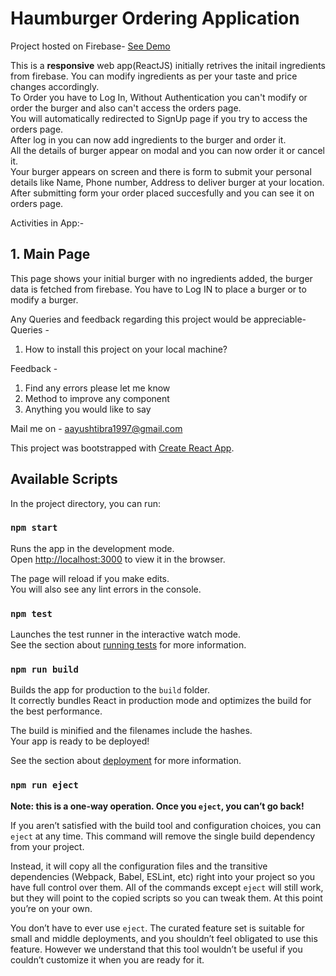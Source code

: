 # Haumburger Ordering Application

Project hosted on Firebase-
[See Demo](https://burger-create-63d20.firebaseapp.com/)

This is a <b>responsive</b> web app(ReactJS) initially retrives the initail ingredients from firebase. You can modify ingredients as per
your taste and price changes accordingly.<br /> 
To Order you have to Log In, Without Authentication you can't modify or order the burger and also can't access the orders page.<br />
You will automatically redirected to SignUp page if you try to access the orders page.<br />
After log in you can now add ingredients to the burger and order it.<br />
All the details of burger appear on modal and you can now order it or cancel it.<br />
Your burger appears on screen and there is form to submit your personal details like Name, Phone number, Address to deliver burger at
your location. <br />
After submitting form your order placed succesfully and you can see it on orders page.<br />
 
Activities in App:-

## 1. Main Page
This page shows your initial burger with no ingredients added, the burger data is fetched from firebase. You have to Log IN to place a
burger or to modify a burger.



Any Queries and feedback regarding this project would be appreciable-
Queries - 
1) How to install this project on your local machine?


Feedback -
1) Find any errors please let me know
2) Method to improve any component
3) Anything you would like to say

Mail me on - aayushtibra1997@gmail.com

This project was bootstrapped with [Create React App](https://github.com/facebook/create-react-app).


## Available Scripts

In the project directory, you can run:

### `npm start`

Runs the app in the development mode.<br>
Open [http://localhost:3000](http://localhost:3000) to view it in the browser.

The page will reload if you make edits.<br>
You will also see any lint errors in the console.

### `npm test`

Launches the test runner in the interactive watch mode.<br>
See the section about [running tests](https://facebook.github.io/create-react-app/docs/running-tests) for more information.

### `npm run build`

Builds the app for production to the `build` folder.<br>
It correctly bundles React in production mode and optimizes the build for the best performance.

The build is minified and the filenames include the hashes.<br>
Your app is ready to be deployed!

See the section about [deployment](https://facebook.github.io/create-react-app/docs/deployment) for more information.

### `npm run eject`

**Note: this is a one-way operation. Once you `eject`, you can’t go back!**

If you aren’t satisfied with the build tool and configuration choices, you can `eject` at any time. This command will remove the single build dependency from your project.

Instead, it will copy all the configuration files and the transitive dependencies (Webpack, Babel, ESLint, etc) right into your project so you have full control over them. All of the commands except `eject` will still work, but they will point to the copied scripts so you can tweak them. At this point you’re on your own.

You don’t have to ever use `eject`. The curated feature set is suitable for small and middle deployments, and you shouldn’t feel obligated to use this feature. However we understand that this tool wouldn’t be useful if you couldn’t customize it when you are ready for it.



